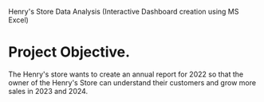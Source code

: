 Henry's Store Data Analysis (Interactive Dashboard creation using MS Excel)
# Project Objective.
The Henry's store wants to create an annual report for 2022 so that the owner of the Henry's Store can understand their customers and grow more sales in 2023 and 2024.
